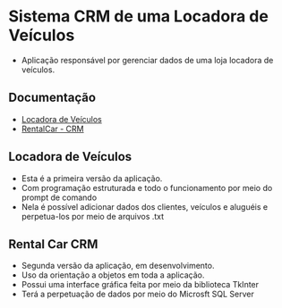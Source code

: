 # Sistema CRM de uma Locadora de Veículos

- Aplicação responsável por gerenciar dados de uma loja locadora de veículos.

## Documentação

 * [Locadora de Veículos](##Questão-1)
 * [RentalCar - CRM](##Questão-2)

## Locadora de Veículos

- Esta é a primeira versão da aplicação.
- Com programação estruturada e todo o funcionamento por meio do prompt de comando
- Nela é possível adicionar dados dos clientes, veículos e aluguéis e perpetua-los por meio de arquivos .txt

## Rental Car CRM

- Segunda versão da aplicação, em desenvolvimento.
- Uso da orientação a objetos em toda a aplicação.
- Possui uma interface gráfica feita por meio da biblioteca TkInter
- Terá a perpetuação de dados por meio do Microsft SQL Server


